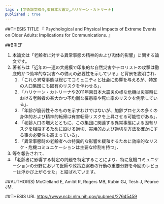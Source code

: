 ```yaml
--- 
tags : [学術論文紹介,東日本大震災,ハリケーン・カトリーナ] 
published : true
---
```


##THESIS TITLE
『
Psychological and Physical Impacts of Extreme Events on Older Adults: Implications for Communications.
』
  
##BRIEF
1. 本論文は「老齢者に対する異常事態の精神的および肉体的影響」に関する論文です。  
1. 著者らは「近年の一連の大規模で印象的な自然災害やテロリストの攻撃は徹底的かつ効率的な災害への備えの必要性を示している」と背景を説明され、
	1. 「これら異常事態は総じてコミュニティと社会に影響を与えるが、特定の人口集団にも固有のリスクを伴わせる」、
	1. 「ハリケーン・カトリーナや2011年東日本大震災の様な危機は災害時における老齢者の甚大かつ不均衡な罹患率や死亡率のリスクを例示している」、
	1. 「年齢が脆弱性そのものを示すわけではないが、加齢プロセスの多くの身体的および精神的転帰は有害転帰リスクを上昇させる可能性がある」、
	1. 「老齢人口の増大とともに、この集団に関連する異常事態による固有リスクを相殺するために設ける適切、実用的および適切な方法を確かにする事の必要性も高まっている」、
	1. 「異常事態時の老齢者への特異的な影響を緩和するために効率的なリスク・危機コミュニケーションは主要な枠割を持つ」、
1. 等を報告されて、	
1. 「老齢者に影響する特定の問題を特定することにより、特に危機コミュニケーションの分野において医師や政策立案者の行動の重要分野を今回のレビューは浮かび上がらせた」と結ばれています。



##AUTHOR(S)
McClelland E, Amlôt R, Rogers MB, Rubin GJ, Tesh J, Pearce JM.


##THESIS URL
[
https://www.ncbi.nlm.nih.gov/pubmed/27645459
](
https://www.ncbi.nlm.nih.gov/pubmed/27645459
)